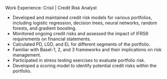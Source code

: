 Work Experience:
Crisil | Credit Risk Analyst
- Developed and maintained credit risk models for various portfolios, including logistic regression, decision trees, neural networks, random forests, and gradient boosting.
- Monitored ongoing credit risks and assessed the impact of IFRS9 requirements on financial statements.
- Calculated PD, LGD, and EL for different segments of the portfolio.
- Familiar with Basel-1, 2, and 3 frameworks and their implications on risk management.
- Participated in stress testing exercises to evaluate portfolio risk.
- Developed a scoring model to identify potential credit risks within the portfolio.
